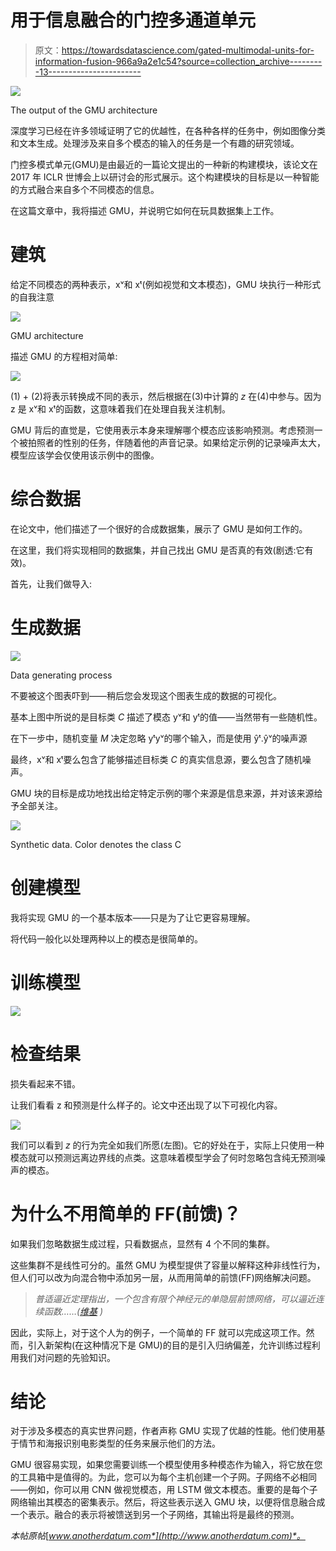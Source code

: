 # 用于信息融合的门控多通道单元

> 原文：<https://towardsdatascience.com/gated-multimodal-units-for-information-fusion-966a9a2e1c54?source=collection_archive---------13----------------------->

![](img/36c8586bc739ad4b30312523b2447665.png)

The output of the GMU architecture

深度学习已经在许多领域证明了它的优越性，在各种各样的任务中，例如图像分类和文本生成。处理涉及来自多个模态的输入的任务是一个有趣的研究领域。

门控多模式单元(GMU)是由最近的一篇论文提出的一种新的构建模块，该论文在 2017 年 ICLR 世博会上以研讨会的形式展示。这个构建模块的目标是以一种智能的方式融合来自多个不同模态的信息。

在这篇文章中，我将描述 GMU，并说明它如何在玩具数据集上工作。

# 建筑

给定不同模态的两种表示，xᵛ和 xᵗ(例如视觉和文本模态)，GMU 块执行一种形式的自我注意

![](img/4c42c68036371201214d5309d626ff3d.png)

GMU architecture

描述 GMU 的方程相对简单:

![](img/3a98b98fb03f66117cab7ea45a59b8ac.png)

(1) + (2)将表示转换成不同的表示，然后根据在(3)中计算的 *z* 在(4)中参与。因为 z 是 xᵛ和 xᵗ的函数，这意味着我们在处理自我关注机制。

GMU 背后的直觉是，它使用表示本身来理解哪个模态应该影响预测。考虑预测一个被拍照者的性别的任务，伴随着他的声音记录。如果给定示例的记录噪声太大，模型应该学会仅使用该示例中的图像。

# 综合数据

在论文中，他们描述了一个很好的合成数据集，展示了 GMU 是如何工作的。

在这里，我们将实现相同的数据集，并自己找出 GMU 是否真的有效(剧透:它有效)。

首先，让我们做导入:

# 生成数据

![](img/9481a6ff803129fa0a64e70d15f2bccc.png)

Data generating process

不要被这个图表吓到——稍后您会发现这个图表生成的数据的可视化。

基本上图中所说的是目标类 *C* 描述了模态 yᵛ和 yᵗ的值——当然带有一些随机性。

在下一步中，随机变量 *M* 决定忽略 yᵗyᵛ的哪个输入，而是使用 ŷᵗ.ŷᵛ的噪声源

最终，xᵛ和 xᵗ要么包含了能够描述目标类 *C* 的真实信息源，要么包含了随机噪声。

GMU 块的目标是成功地找出给定特定示例的哪个来源是信息来源，并对该来源给予全部关注。

![](img/2331abeb3a14e145579429a325d8641c.png)

Synthetic data. Color denotes the class C

# 创建模型

我将实现 GMU 的一个基本版本——只是为了让它更容易理解。

将代码一般化以处理两种以上的模态是很简单的。

# 训练模型

![](img/1585902d1762c2b19c7758aaa1bda6c6.png)

# 检查结果

损失看起来不错。

让我们看看 z 和预测是什么样子的。论文中还出现了以下可视化内容。

![](img/ea34cedf6b5c9947bb400f101a28a6a9.png)

我们可以看到 *z* 的行为完全如我们所愿(左图)。它的好处在于，实际上只使用一种模态就可以预测远离边界线的点类。这意味着模型学会了何时忽略包含纯无预测噪声的模态。

# 为什么不用简单的 FF(前馈)？

如果我们忽略数据生成过程，只看数据点，显然有 4 个不同的集群。

这些集群不是线性可分的。虽然 GMU 为模型提供了容量以解释这种非线性行为，但人们可以改为向混合物中添加另一层，从而用简单的前馈(FF)网络解决问题。

> *普适逼近定理指出，一个包含有限个神经元的单隐层前馈网络，可以逼近连续函数……(*[*维基*](https://en.wikipedia.org/wiki/Universal_approximation_theorem) *)*

因此，实际上，对于这个人为的例子，一个简单的 FF 就可以完成这项工作。然而，引入新架构(在这种情况下是 GMU)的目的是引入归纳偏差，允许训练过程利用我们对问题的先验知识。

# 结论

对于涉及多模态的真实世界问题，作者声称 GMU 实现了优越的性能。他们使用基于情节和海报识别电影类型的任务来展示他们的方法。

GMU 很容易实现，如果您需要训练一个模型使用多种模态作为输入，将它放在您的工具箱中是值得的。为此，您可以为每个主机创建一个子网。子网络不必相同——例如，你可以用 CNN 做视觉模态，用 LSTM 做文本模态。重要的是每个子网络输出其模态的密集表示。然后，将这些表示送入 GMU 块，以便将信息融合成一个表示。融合的表示将被馈送到另一个子网络，其输出将是最终的预测。

*本帖原帖*[*www.anotherdatum.com*](http://www.anotherdatum.com)*。*